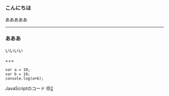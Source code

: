 ### こんにちは

あああああ

---

### あああ

いいいい

+++

```
var a = 10;
var b = 10;
console.log(a+b);
```
JavaScriptのコード
@[2](2行目のコードをハイライト)
